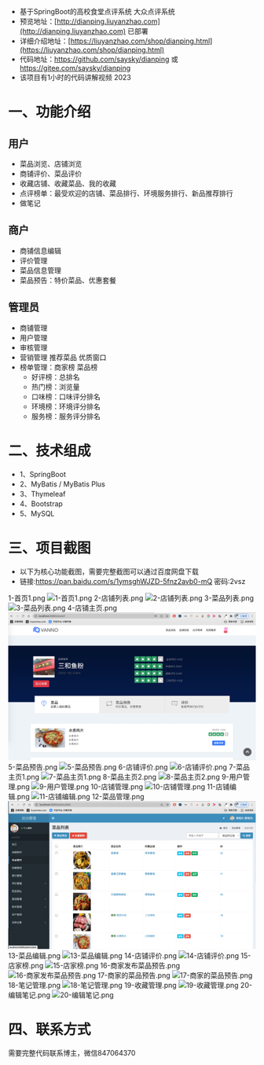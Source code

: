 - 基于SpringBoot的高校食堂点评系统 大众点评系统
- 预览地址：[http://dianping.liuyanzhao.com](http://dianping.liuyanzhao.com) 已部署
- 详细介绍地址：[https://liuyanzhao.com/shop/dianping.html](https://liuyanzhao.com/shop/dianping.html)
- 代码地址：https://github.com/saysky/dianping 或 https://gitee.com/saysky/dianping
- 该项目有1小时的代码讲解视频 2023

# 一、功能介绍
## 用户
- 菜品浏览、店铺浏览
- 商铺评价、菜品评价
- 收藏店铺、收藏菜品、我的收藏
- 点评榜单：最受欢迎的店铺、菜品排行、环境服务排行、新品推荐排行
- 做笔记

## 商户
- 商铺信息编辑
- 评价管理
- 菜品信息管理
- 菜品预告：特价菜品、优惠套餐

## 管理员
- 商铺管理
- 用户管理
- 审核管理 
- 营销管理
    推荐菜品
    优质窗口
- 榜单管理：商家榜 菜品榜
    - 好评榜：总排名
    - 热门榜：浏览量
    - 口味榜：口味评分排名
    - 环境榜：环境评分排名
    - 服务榜：服务评分排名


# 二、技术组成
- 1、SpringBoot 
- 2、MyBatis / MyBatis Plus
- 3、Thymeleaf
- 4、Bootstrap
- 5、MySQL

# 三、项目截图
- 以下为核心功能截图，需要完整截图可以通过百度网盘下载
- 链接:https://pan.baidu.com/s/1ymsghWJZD-5fnz2avb0-mQ  密码:2vsz

1-首页1.png
![1-首页1.png](img/1-首页1.png)
2-店铺列表.png
![2-店铺列表.png](img/2-店铺列表.png)
3-菜品列表.png
![3-菜品列表.png](img/3-菜品列表.png)
4-店铺主页.png
![4-店铺主页.png](img/4-店铺主页.png)
5-菜品预告.png
![5-菜品预告.png](img/5-菜品预告.png)
6-店铺评价.png
![6-店铺评价.png](img/6-店铺评价.png)
7-菜品主页1.png
![7-菜品主页1.png](img/7-菜品主页1.png)
8-菜品主页2.png
![8-菜品主页2.png](img/8-菜品主页2.png)
9-用户管理.png
![9-用户管理.png](img/9-用户管理.png)
10-店铺管理.png
![10-店铺管理.png](img/10-店铺管理.png)
11-店铺编辑.png
![11-店铺编辑.png](img/11-店铺编辑.png)
12-菜品管理.png
![12-菜品管理.png](img/12-菜品管理.png)
13-菜品编辑.png
![13-菜品编辑.png](img/13-菜品编辑.png)
14-店铺评价.png
![14-店铺评价.png](img/14-店铺评价.png)
15-店家榜.png
![15-店家榜.png](img/15-店家榜.png)
16-商家发布菜品预告.png
![16-商家发布菜品预告.png](img/16-商家发布菜品预告.png)
17-商家的菜品预告.png
![17-商家的菜品预告.png](img/17-商家的菜品预告.png)
18-笔记管理.png
![18-笔记管理.png](img/18-笔记管理.png)
19-收藏管理.png
![19-收藏管理.png](img/19-收藏管理.png)
20-编辑笔记.png
![20-编辑笔记.png](img/20-编辑笔记.png)


# 四、联系方式
需要完整代码联系博主，微信847064370



